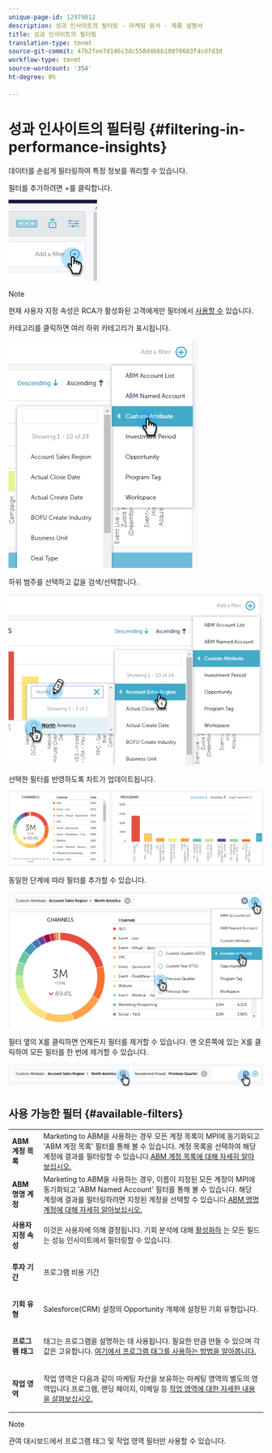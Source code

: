 ```yaml
---
unique-page-id: 12979012
description: 성과 인사이트의 필터링 - 마케팅 문서 - 제품 설명서
title: 성과 인사이트의 필터링
translation-type: tm+mt
source-git-commit: 47b2fee7d146c3dc558d4bbb10070683f4cdfd3d
workflow-type: tm+mt
source-wordcount: '354'
ht-degree: 0%

---
```



# 성과 인사이트의 필터링 {#filtering-in-performance-insights}

데이터를 손쉽게 필터링하여 특정 정보를 쿼리할 수 있습니다.

필터를 추가하려면 +를 클릭합니다.

![](assets/1-1.png)

>[!NOTE]
>
>현재 사용자 지정 속성은 RCA가 활성화된 고객에게만 필터에서 [사용할 수](http://docs.marketo.com/x/lwIk) 있습니다.

카테고리를 클릭하면 여러 하위 카테고리가 표시됩니다.

![](assets/two-1.png)

하위 범주를 선택하고 값을 검색/선택합니다.

![](assets/three.png)

선택한 필터를 반영하도록 차트가 업데이트됩니다.

![](assets/four-1.png)

동일한 단계에 따라 필터를 추가할 수 있습니다.

![](assets/five.png)

필터 옆의 X를 클릭하면 언제든지 필터를 제거할 수 있습니다. 맨 오른쪽에 있는 X를 클릭하여 모든 필터를 한 번에 제거할 수 있습니다.

![](assets/6-2.png)

## 사용 가능한 필터 {#available-filters}

<table> 
 <tbody> 
  <tr> 
   <td colspan="1"><strong>ABM 계정 목록</strong></td> 
   <td colspan="1">Marketing to ABM을 사용하는 경우 모든 계정 목록이 MPI에 동기화되고 'ABM 계정 목록' 필터를 통해 볼 수 있습니다. 계정 목록을 선택하여 해당 계정에 결과를 필터링할 수 있습니다.<a href="https://docs.marketo.com/display/public/DOCS/Account-Based+Web+Marketing+with+ABM" rel="nofollow">ABM 계정 목록에 대해 자세히 알아보십시오.</a></td> 
  </tr> 
  <tr> 
   <td colspan="1"><strong>ABM 명명 계정</strong></td> 
   <td colspan="1">Marketing to ABM을 사용하는 경우, 이름이 지정된 모든 계정이 MPI에 동기화되고 'ABM Named Account' 필터를 통해 볼 수 있습니다. 해당 계정에 결과를 필터링하려면 지정된 계정을 선택할 수 있습니다.<a href="http://docs.marketo.com/x/eaCt" rel="nofollow">ABM 명명 계정에 대해 자세히 알아보십시오.</a></td> 
  </tr> 
  <tr> 
   <td colspan="1"><strong>사용자 지정 속성</strong></td> 
   <td colspan="1"><p>이것은 사용자에 의해 결정됩니다. 기회 분석에 대해 <a href="http://docs.marketo.com/display/public/DOCS/Enabling+Custom+Field+Sync+for+Revenue+Cycle+Analytics" rel="nofollow">활성화하</a> 는 모든 필드는 성능 인사이트에서 필터링할 수 있습니다.</p></td> 
  </tr> 
  <tr> 
   <td colspan="1"><p><strong>투자 기간</strong></p></td> 
   <td colspan="1"><p>프로그램 비용 기간</p></td> 
  </tr> 
  <tr> 
   <td colspan="1"><p><strong>기회 유형</strong></p></td> 
   <td colspan="1"><p>Salesforce(CRM) 설정의 Opportunity 개체에 설정된 기회 유형입니다.</p></td> 
  </tr> 
  <tr> 
   <td><p><strong>프로그램 태그</strong></p></td> 
   <td><p>태그는 프로그램을 설명하는 데 사용됩니다. 필요한 만큼 만들 수 있으며 각 값은 고유합니다. <a href="https://docs.marketo.com/display/public/DOCS/Tags" rel="nofollow">여기에서 프로그램 태그를 사용하는 방법을 알아봅니다.</a></p></td> 
  </tr> 
  <tr> 
   <td><strong>작업 영역</strong></td> 
   <td><p>작업 영역은 다음과 같이 마케팅 자산을 보유하는 마케팅 영역의 별도의 영역입니다.프로그램, 랜딩 페이지, 이메일 등 <a href="https://docs.marketo.com/display/public/DOCS/Understanding+Workspaces+and+Person+Partitions" rel="nofollow">작업 영역에 대한 자세한 내용을 살펴보십시오.</a></p></td> 
  </tr> 
 </tbody> 
</table>

>[!NOTE]
>
>관여 대시보드에서 프로그램 태그 및 작업 영역 필터만 사용할 수 있습니다.

